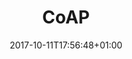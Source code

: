 ---
title: "CoAP"
full: "Constrained Application Protocol"
type: "app-protocol"
date: 2017-10-11T17:56:48+01:00
---
